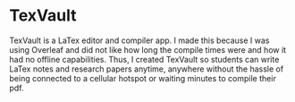 # TexVault

TexVault is a LaTex editor and compiler app. I made this because I was using Overleaf and did not like how long the compile times were and how it had no offline capabilities. Thus, I created TexVault so students can write LaTex notes and research papers anytime, anywhere without the hassle of being connected to a cellular hotspot or waiting minutes to compile their pdf. 
